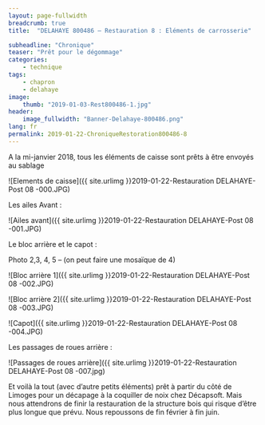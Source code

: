```yaml
---
layout: page-fullwidth
breadcrumb: true
title:  "DELAHAYE 800486 – Restauration 8 : Eléments de carrosserie"

subheadline: "Chronique" 
teaser: "Prêt pour le dégommage"
categories:
    - technique
tags:
    - chapron
    - delahaye
image:
    thumb: "2019-01-03-Rest800486-1.jpg"
header:
    image_fullwidth: "Banner-Delahaye-800486.png"
lang: fr
permalink: 2019-01-22-ChroniqueRestoration800486-8
---
```

A la mi-janvier 2018, tous les éléments de caisse sont prêts à être envoyés au sablage

![Elements de caisse]({{ site.urlimg }}2019-01-22-Restauration DELAHAYE-Post 08 -000.JPG)
 
 
Les ailes Avant :

![Ailes avant]({{ site.urlimg }}2019-01-22-Restauration DELAHAYE-Post 08 -001.JPG)


Le bloc arrière et le capot :

Photo 2,3, 4, 5 – (on peut faire une mosaïque de 4)

![Bloc arrière 1]({{ site.urlimg }}2019-01-22-Restauration DELAHAYE-Post 08 -002.JPG)

![Bloc arrière 2]({{ site.urlimg }}2019-01-22-Restauration DELAHAYE-Post 08 -003.JPG)

![Capot]({{ site.urlimg }}2019-01-22-Restauration DELAHAYE-Post 08 -004.JPG)


Les passages de roues arrière :

![Passages de roues arrière]({{ site.urlimg }}2019-01-22-Restauration DELAHAYE-Post 08 -007.jpg)


Et voilà la tout (avec d’autre petits éléments) prêt à partir du côté de Limoges pour un décapage à la coquiller de noix chez Décapsoft. Mais nous attendrons de finir la restauration de la structure bois qui risque d’être plus longue que prévu. Nous repoussons de fin février à fin juin.